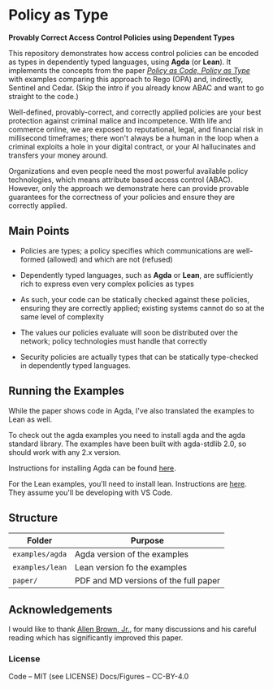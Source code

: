 
# Policy as Type

**Provably Correct Access Control Policies using Dependent Types**

This repository demonstrates how access control policies can be encoded as types in dependently typed languages, using **Agda** (or **Lean**). It implements the concepts
from the paper [_Policy as Code, Policy as Type_](https://arxiv.org/abs/2506.01446) with examples comparing this approach to
Rego (OPA) and, indirectly, Sentinel and Cedar. (Skip the intro if you already know ABAC and want to go straight to the code.)

Well-defined, provably-correct, and correctly applied policies are your best protection against criminal malice and incompetence. With life and commerce online, 
we are exposed to reputational, legal, and financial risk in millisecond timeframes; there won't always be a human in the loop when a criminal exploits a hole in 
your digital contract, or your AI hallucinates and transfers your money around.

Organizations and even people need the most powerful available policy technologies, which means attribute based access control (ABAC). However, only the
approach we demonstrate here can provide provable guarantees for the correctness of your policies and ensure they are correctly applied.

Main Points
---

- Policies are types; a policy specifies which communications are well-formed (allowed) and which are not (refused)

- Dependently typed languages, such as **Agda** or **Lean**, are sufficiently rich to express even very complex policies as types

- As such, your code can be statically checked against these policies, ensuring they are correctly applied; existing systems cannot do so
at the same level of complexity

- The values our policies evaluate will soon be distributed over the network; policy technologies must handle that correctly

- Security policies are actually types that can be statically type-checked in dependently typed languages.

## Running the Examples

While the paper shows code in Agda, I've also translated the examples to Lean as well.

To check out the agda examples you need to install agda and the agda standard library. The examples have been built with agda-stdlib 2.0, so should work with any 2.x version.

Instructions for installing Agda can be found [here](https://agda.readthedocs.io/en/stable/getting-started/installation.html).

For the Lean examples, you'll need to install lean. Instructions are [here](https://lean-lang.org/documentation/setup/). They assume you'll be developing with VS Code.

## Structure

| Folder       | Purpose |
|--------------|---------|
| `examples/agda`  | Agda version of the examples |
| `examples/lean` | Lean version fo the examples |
| `paper/`     | PDF and MD versions of the full paper |

## Acknowledgements

I would like to thank [Allen Brown, Jr.](https://www.linkedin.com/in/allen-brown-36b1261/), for many discussions and his careful reading which has significantly improved this paper.

### License
Code – MIT (see LICENSE)
Docs/Figures – CC-BY-4.0
